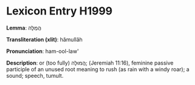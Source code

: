 # Lexicon Entry H1999

**Lemma**: הֲמֻלָּה

**Transliteration (xlit)**: hămullâh

**Pronunciation**: ham-ool-law'

**Description**:
or (too fully) הֲמוּלָּה; (Jeremiah 11:16), feminine passive participle of an unused root meaning to rush (as rain with a windy roar); a sound; speech, tumult.
